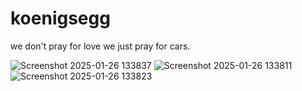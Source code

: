 # koenigsegg
we don't pray for love we just pray for cars.

![Screenshot 2025-01-26 133837](https://github.com/user-attachments/assets/773be77f-1489-41a4-877b-40449348c1e3)
![Screenshot 2025-01-26 133811](https://github.com/user-attachments/assets/c80e7724-ba6b-4166-910a-958107437247)
![Screenshot 2025-01-26 133823](https://github.com/user-attachments/assets/f9798b13-889c-411e-bad9-c67d77b26061)
